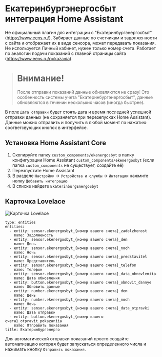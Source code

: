 # Екатеринбургэнергосбыт интеграция Home Assistant

Не официальный плагин для интеграции с "Екатеринбургэнергосбыт" (https://www.eens.ru/). 
Забирает данные по счетчикам и задолженности с сайта и отображает их в виде сенсора, может передавать показания. Не используется Личный кабинет, нужен только номер счета. Работает по аналогии подачи показаний с главной страницы сайта (https://www.eens.ru/pokazania).

> # Внимание!
> После отправки показаний данные обновляются не сразу! Это особенность системы учета "Екатеринбургэнергосбыт", данные обновляются в течении нескольких часов (иногда быстрее).

В поле `Дата отправки` будет стоять дата и время  последней успешной отправки данных (не сохраняется при перезепусках Home Assistant). Данные можно отправить и получить в любой момент по нажатию соответсвующих кнопок в интерфейсе.


## Установка Home Assistant Core

1. Скопируйте папку `custom_components/ekenergosbyt` в папку конфигурации Home Assistant `custom_components/ekenergosbyt` (если папка `custom_components` не существует, создайте её)
1. Перезпустите Home Assistant
1. В разделе `Настройки` -> `Устройства и службы` -> `Интегации` нажмите нопку `Добавить интеграцию`
1. В списке найдете `EkaterinburgEnergoSbyt`


## Карточка Lovelaсe ##

<img src="https://raw.githubusercontent.com/archekb/ha-ekenergosbyt/master/images/card.png" alt="Карточка Lovelaсe">


```
type: entities
entities:
  - entity: sensor.ekenergosbyt_{номер вашего счета}_zadolzhenost
    name: Задолженость
  - entity: sensor.ekenergosbyt_{номер вашего счета}_den
    name: День
  - entity: sensor.ekenergosbyt_{номер вашего счета}_noch
    name: Ночь
  - entity: sensor.ekenergosbyt_{номер вашего счета}_predstavitel
    name: Представитель
  - entity: sensor.ekenergosbyt_{номер вашего счета}_telefon
    name: Телефон
  - entity: sensor.ekenergosbyt_{номер вашего счета}_data_obnovleniia
    name: Дата обновления
  - entity: button.ekenergosbyt_{номер вашего счета}_obnovit_dannye
    name: Обновить данные
  - entity: number.ekenergosbyt_{номер вашего счета}_den
    name: День
  - entity: number.ekenergosbyt_{номер вашего счета}_noch
    name: Ночь
  - entity: sensor.ekenergosbyt_{номер вашего счета}_data_otpravki
    name: Дата отправки
  - entity: button.ekenergosbyt_{номер вашего счета}_otpravit_pokazaniia
    name: Отправить показания
title: Екатеринбургэнерго
```

Для автоматической отправки показаний просто создайте автоматизацию которая будет запускаться определенного числа и нажимать кнопку `Отправить показания`.